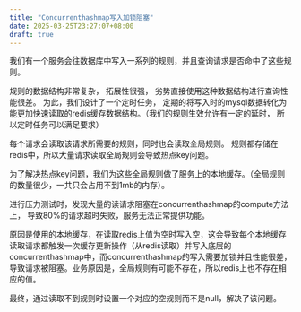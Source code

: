 ```yaml
---
title: "Concurrenthashmap写入加锁阻塞"
date: 2025-03-25T23:27:07+08:00
draft: true
---
```


我们有一个服务会往数据库中写入一系列的规则，并且查询请求是否命中了这些规则。

规则的数据结构非常复杂， 拓展性很强， 劣势直接使用这种数据结构进行查询性能很差。 为此，我们设计了一个定时任务， 定期的将写入时的mysql数据转化为能更加快速读取的redis缓存数据结构。（我们的规则生效允许有一定的延时， 所以定时任务可以满足要求）

每个请求会读取该请求所需要的规则，同时也会读取全局规则。 规则都存储在redis中，所以大量请求读取全局规则会导致热点key问题。

为了解决热点key问题，我们为这些全局规则做了服务上的本地缓存。（全局规则的数量很少，一共只会占用不到1mb的内存）。

进行压力测试时，发现大量的读请求阻塞在concurrenthashmap的compute方法上， 导致80%的请求超时失败，服务无法正常提供功能。

原因是使用的本地缓存，在读取redis上值为空时写入空，这会导致每个本地缓存读取请求都触发一次缓存更新操作（从redis读取）并写入底层的concurrenthashmap中，而concurrenthashmap的写入需要加锁并且性能很差，导致请求被阻塞。业务原因是，全局规则有可能不存在，所以redis上也不存在相应的值。

最终，通过读取不到规则时设置一个对应的空规则而不是null，解决了该问题。
